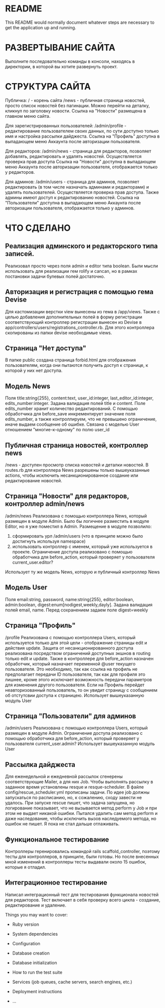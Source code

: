 # README

This README would normally document whatever steps are necessary to get the
application up and running.

# РАЗВЕРТЫВАНИЕ САЙТА

Выполните последовательно команды в консоли, находясь в директории, в которой вы хотите развернуть проект.

# СТРУКТУРА САЙТА
Публичка:
/ - корень сайта
/news - публичная страница новостей, просто список новостей без пагинации. Можно перейти на деталку, кликнул по заголовку новости.
Ссылка на "Новости" размещена в главном меню сайта.

Для зарегистрированных пользователей:
/admin/profile - редактирование пользователем своих данных, по сути доступно только имя и настройка рассылки дайджеста.
Ссылка на "Профиль" доступна в выпадающем меню Аккаунта после авторизации пользователя.

Для редакторов:
/admin/news - страница для редакторов, позволяет добавлять, редактировать и удалять новостей. Осуществляется проверка прав доступа
Ссылка на "Новости" доступна в выпадающем меню Аккаунта после авторизации пользователя, отображается только у редакторов.

Для админов:
/admin/users - страница для админов, позволяет редактировать (в том числе назначать админами и редакторами) и удалять пользователей. Осуществляется проверка прав доступа. Также админы имеют доступ к редактированию новостей.
Ссылка на "Пользователи" доступна в выпадающем меню Аккаунта после авторизации пользователя, отображается только у админов.

# ЧТО СДЕЛАНО

## Реализация админского и редакторского типа записей.
Реализовал просто через поля admin и editor типа boolean. Были мысли использовать для реализации гем rolify и cancan, но в рамках постановки задачи булевых полей достаточно.

## Авторизация и регистрация с помощью гема Devise
Для кастомизации верстки view вынесены из гема в /app/views. Также с целью добавления дополнительных полей в форму регистрации соответствующий контроллер регистрации вынесен из Devise в app/controllers/users/registrations_controller.rb. 
Для этого контроллера скопированы из папки devise необходимые views.

## Страница "Нет доступа"
В папке public создана страница forbid.html для отображения пользователям, когда они пытаются получить доступ к странице, к которой у них нет доступа.

## Модель News
Поля title:string{255}, content:text, user_id:integer, last_editor_id:integer, edits_number:integer. Задана валидация полей title и content. Поле edits_number хранит количество редактирований. С помощью обработчика для before_save инкрементирует значение поля edits_number, а также контроллируем, что не превышено ограничение, иначе выдаем сообщение об ошибке.
Связана с моделью User отношением "многие-к-одному" по полю user_id


## Публичная страница новостей, контроллер news
/news - доступен просмотр списка новостей и деталки новостей. В routes.rb для контроллера News разрешены только вышеуказанные actions, чтобы исключить несанкционированное создание или редактирование новостей.

## Страница "Новости" для редакторов, контроллер admin/news
/admin/news
Реализована с помощью контроллера News, который размещен в модуле Admin. Было бы логичнее разместить в модуле Editor, но я уже поместил в Admin. Размещение в модуле позволило: 
1) сформировать урл /admin/users (что в принципе можно было достигнуть используя namespace)
2) использовать контроллер с именем, который уже используется в проекте.
Ограничение доступа реализовано с помощью обработчика для before_action, который проверяет у пользователя current_user.editor?


Использует ту же модель News, которую и публичный контроллер News

## Модель User
Поля email:string, password, name:string{255}, editor:boolean, admin:boolean, digest:enum[nodigest,weekly,dayly]. Задана валидация полей email, name. Перед сохранением задаем поле digest=weekly

## Страница "Профиль"
/profile
Реализована с помощью контроллера Users, который используется только для этой цели - отображение страницы edit и действия update. Защита от несанкционированного доступа реализована посредством ограничений доступных экшнов в routing только edit и update.
Также в контроллере для before_action назначен обработчик, который назначает переменной @user текущего пользователя. Это необходимо, так как ссылка на профиль не предполагает передачи ID пользователя, так как для профиля это лишнее, кроме этого исключает возможность передачи параметров для изменения другого пользователя.
Если на Профиль перейдет неавторизованный пользователь, то он увидит страницу с сообщением об отстутсвии доступа к страницею.
Использует вышеуказанную модуль User


## Страница "Пользователи" для админов
/admin/users
Реализована с помощью контроллера Users, который размещен в модуле Admin.
Ограничение доступа реализовано с помощью обработчика для before_action, который проверяет у пользователя current_user.admin?
Использует вышеуказанную модуль User

## Рассылка дайджеста
Для еженедельной и ежедневной рассылок сгенерены соответствующие Mailer, а для них Job. Чтобы выполнять рассылку в заданное время установлены resque и resque-scheduler. В файле config/rescue_scheduler.yml прописаны задачи. По идее job должны запускаться по расписанию, но, к сожалению, сходу завести не удалось. При запуске rescue пишет, что задача запущена, но логирование показывает, что не вызывается метод perform у Job и при этом не выдает никакой ошибки. Пытался удалить сам метод perform и даже наследование, чтобы исключить вызов наследуемого метода, но ошибок не пишет. Я пока не стал дальше отлаживать.


## Функциональное тестирование
Контроллеры геренировались командой rails scaffold_controller, поэтому тесты для контроллеров, в принципе, были готовы. Но после внесенных мной изменений в контроллеры тесты выдавали около 15 ошибок, которые я отладил.

## Интеграционное тестирование
Написал интеграционный тест для тестирования функционала новостей для редакторов. Тест включает в себя проверку всего цикла - создание, редактирование и удаление.




Things you may want to cover:

* Ruby version

* System dependencies

* Configuration

* Database creation

* Database initialization

* How to run the test suite

* Services (job queues, cache servers, search engines, etc.)

* Deployment instructions

* ...
